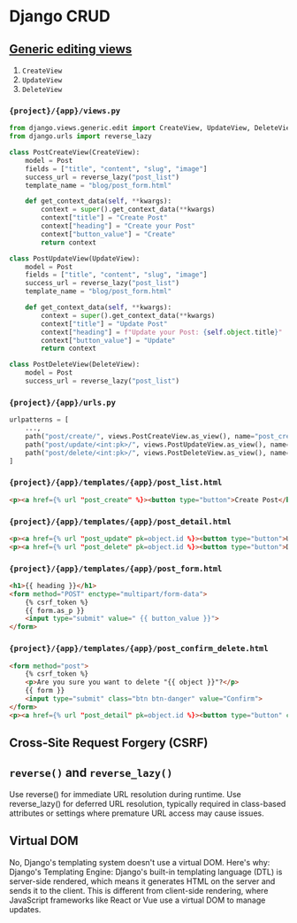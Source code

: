 # Django CRUD

## [Generic editing views](https://docs.djangoproject.com/en/5.1/ref/class-based-views/generic-editing/)

1. `CreateView`
1. `UpdateView`
1. `DeleteView`

### `{project}/{app}/views.py`

```py
from django.views.generic.edit import CreateView, UpdateView, DeleteView
from django.urls import reverse_lazy

class PostCreateView(CreateView):
    model = Post
    fields = ["title", "content", "slug", "image"]
    success_url = reverse_lazy("post_list")
    template_name = "blog/post_form.html"

    def get_context_data(self, **kwargs):
        context = super().get_context_data(**kwargs)
        context["title"] = "Create Post"
        context["heading"] = "Create your Post"
        context["button_value"] = "Create"
        return context

class PostUpdateView(UpdateView):
    model = Post
    fields = ["title", "content", "slug", "image"]
    success_url = reverse_lazy("post_list")
    template_name = "blog/post_form.html"

    def get_context_data(self, **kwargs):
        context = super().get_context_data(**kwargs)
        context["title"] = "Update Post"
        context["heading"] = f"Update your Post: {self.object.title}"
        context["button_value"] = "Update"
        return context

class PostDeleteView(DeleteView):
    model = Post
    success_url = reverse_lazy("post_list")
```

### `{project}/{app}/urls.py`

```py
urlpatterns = [
    ...,
    path("post/create/", views.PostCreateView.as_view(), name="post_create"),
    path("post/update/<int:pk>/", views.PostUpdateView.as_view(), name="post_update"),
    path("post/delete/<int:pk>/", views.PostDeleteView.as_view(), name="post_delete"),
]
```
### `{project}/{app}/templates/{app}/post_list.html`

```html
<p><a href={% url "post_create" %}><button type="button">Create Post</button></a></p>
```

### `{project}/{app}/templates/{app}/post_detail.html`

```html
<p><a href={% url "post_update" pk=object.id %}><button type="button">Update Post</button></a></p>
<p><a href={% url "post_delete" pk=object.id %}><button type="button">Delete Post</button></a></p>
```

### `{project}/{app}/templates/{app}/post_form.html`

```html
<h1>{{ heading }}</h1>
<form method="POST" enctype="multipart/form-data">
    {% csrf_token %}
    {{ form.as_p }}
    <input type="submit" value=" {{ button_value }}">
</form>
```

### `{project}/{app}/templates/{app}/post_confirm_delete.html`

```html
<form method="post">
    {% csrf_token %}
    <p>Are you sure you want to delete "{{ object }}"?</p>
    {{ form }}
    <input type="submit" class="btn btn-danger" value="Confirm">
</form>
<p><a href={% url "post_detail" pk=object.id %}><button type="button" class="btn btn-warning">Cancel</button></a></p>
```

## Cross-Site Request Forgery (CSRF)

## `reverse()` and `reverse_lazy()`

Use reverse() for immediate URL resolution during runtime.
Use reverse_lazy() for deferred URL resolution, typically required in class-based attributes or settings where premature URL access may cause issues.

## Virtual DOM

No, Django's templating system doesn't use a virtual DOM.
Here's why:
Django's Templating Engine:
Django's built-in templating language (DTL) is server-side rendered, which means it generates HTML on the server and sends it to the client. This is different from client-side rendering, where JavaScript frameworks like React or Vue use a virtual DOM to manage updates.